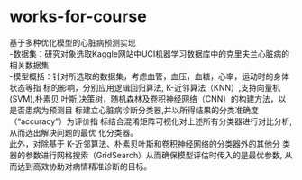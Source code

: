 # works-for-course
基于多种优化模型的心脏病预测实现  
  -数据集：研究对象选取Kaggle网站中UCI机器学习数据库中的克里夫兰心脏病的相关数据集  
  -模型概括：针对所选取的数据集，考虑血管，血压，血糖，心率，运动时的身体状态等指 标的影响，分别应用逻辑回归算法, K-近邻算法（KNN）,支持向量机(SVM),朴素贝 叶斯,决策树，随机森林及卷积神经网络（CNN）的构建方法，以是否患病为预测目 标建立心脏病诊断分类器,并以所得结果的分类准确度（“accuracy”）为评价指 标结合混淆矩阵可视化对上述所有分类器进行对比分析,从而选出解决问题的最优 化分类器。  
  此外，对除基于 K-近邻算法、朴素贝叶斯和卷积神经网络的分类器外的其他分 类器的参数进行网格搜索（GridSearch）从而确保模型评估时传入的是最优参数, 从而达到高效协助对病情精准诊断的目标。
